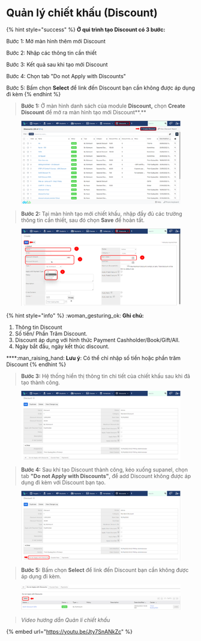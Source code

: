 # Quản lý chiết khấu (Discount)

{% hint style="success" %}
**Ở qui trình tạo Discount có 3 bước:**

Bước 1: Mở màn hình thêm mới Discount

Bước 2: Nhập các thông tin cần thiết

Bước 3: Kết quả sau khi tạo mới Discount

Bước 4: Chọn tab "Do not Apply with Discounts"

Bước 5: Bấm chọn **Select** để link đến Discount bạn cần không được áp dụng đi kèm
{% endhint %}

> **Bước 1:** Ở màn hình danh sách của module **Discount,** chọn **Create Discount** để mở ra màn hình tạo mới Discount**.**

<figure><img src="../../.gitbook/assets/image (58).png" alt=""><figcaption></figcaption></figure>

> **Bước 2:** Tại màn hình tạo mới chiết khấu, nhập đầy đủ các trường thông tin cần thiết, sau đó chọn **Save** để hoàn tất.

<figure><img src="../../.gitbook/assets/image (60).png" alt=""><figcaption></figcaption></figure>

{% hint style="info" %}
:woman\_gesturing\_ok: **Ghi chú:**

1. Thông tin Discount
2. Số tiền/ Phần Trăm Discount.
3. Discount áp dụng với hình thức Payment Cashholder/Book/Gift/All.
4. Ngày bắt đầu, ngày kết thúc discount.

****:man\_raising\_hand: **Lưu ý**: Có thể chỉ nhập số tiền hoặc phần trăm Discount
{% endhint %}

> **Bước 3:** Hệ thống hiển thị thông tin chi tiết của chiết khấu sau khi đã tạo thành công.

<figure><img src="../../.gitbook/assets/image (69).png" alt=""><figcaption></figcaption></figure>

> **Bước 4:** Sau khi tạo Discount thành công, kéo xuống supanel, chọn tab **"Do not Apply with Discounts"**, để add Discount không được áp dụng đi kèm với Discount bạn tạo.

<figure><img src="../../.gitbook/assets/image (59).png" alt=""><figcaption></figcaption></figure>

> **Bước 5:** Bấm chọn **Select** để link đến Discount bạn cần không được áp dụng đi kèm.

<figure><img src="../../.gitbook/assets/image (67).png" alt=""><figcaption></figcaption></figure>

> _Video hướng dẫn Quản lí chiết khấu_

{% embed url="https://youtu.be/Jty7SnANkZc" %}
